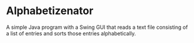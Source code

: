 Alphabetizenator
================

A simple Java program with a Swing GUI that reads a text file consisting of a list of entries and sorts those entries alphabetically.
